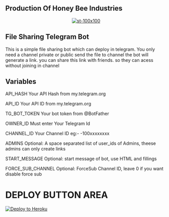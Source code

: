  ##  Production Of Honey Bee Industries
<p align="center">
  <a href="https://www.t.me/honeybeemovies">
    <img src="https://i.ibb.co/CnFbC9c/st-100x100.png" alt="st-100x100" border="0">
  </a>
</p>

## File Sharing Telegram Bot 
This is a simple file sharing bot which can deploy in telegram.
You only need a channel private or public
send the file to channel the bot will generate a link. you can share this link with friends. so they can acess without joining in channel

## Variables
API_HASH Your API Hash from my.telegram.org

API_ID Your API ID from my.telegram.org

TG_BOT_TOKEN Your bot token from @BotFather

OWNER_ID Must enter Your Telegram Id

CHANNEL_ID Your Channel ID eg:- -100xxxxxxxx

ADMINS Optional: A space separated list of user_ids of Admins, theese admins can only create links

START_MESSAGE Optional: start message of bot, use HTML and fillings

FORCE_SUB_CHANNEL Optional: ForceSub Channel ID, leave 0 if you want disable force sub

# DEPLOY BUTTON AREA

[![Deploy to Heroku](https://www.herokucdn.com/deploy/button.svg)](https://heroku.com/deploy?template=https://github.com/akhilbaiju/FileSharingTGbot)
